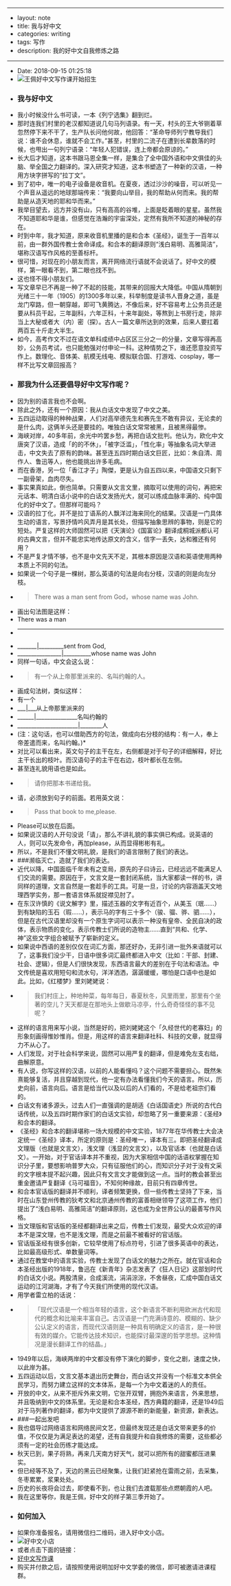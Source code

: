 - --
- layout: note
- title: 我与好中文
- categories: writing
- tags: 写作
- description: 我的好中文自我修炼之路
- --
- Date: 2018-09-15 01:25:18
- ![王佩好中文写作课开始招生](https://upload-images.jianshu.io/upload_images/19107-0a7c5fa87fe24fe0.jpg?imageMogr2/auto-orient/strip%7CimageView2/2/w/1240)
- ### 我与好中文
- 我小时候没什么书可读，一本《列宁选集》翻到烂。
- 那时连我们村里的老汉都知道说几句马列语录。有一天，村头的王大爷铡着草忽然停下来不干了，生产队长问他何故，他回答：“革命导师列宁教导我们说：谁不会休息，谁就不会工作。”甚至，村里的二流子在遭到长辈数落的时候，也甩出一句列宁语录：“年轻人犯错误，连上帝都会原谅的。”
- 长大后才知道，这本书跟马恩全集一样，是集合了全中国外语和中文俱佳的头脑、举全国之力翻译的。深入研究才知道，这本书塑造了一种新的汉语，一种用方块字拼写的“拉丁文”。
- 到了初中，唯一的电子设备是收音机。在夏夜，透过沙沙的噪音，可以听见一个声音从遥远的地球那端传来：“我要向山举目，我的帮助从何而来。我的帮助是从造天地的耶和华而来。”
- 我举目望去，远方并没有山，只有高高的谷堆，上面是眨着眼的星星。虽然我不知道耶和华是谁，但感觉在浩瀚的宇宙深处，定然有我所不知道的神秘的存在。
- 时到中年，我才知道，原来收音机里播的是和合本《圣经》，诞生于一百年以前，由一群外国传教士舍命译成。和合本的翻译原则“浅白易明、高雅简洁”，堪称汉语写作风格的至善标杆。
- 很可惜，对现在的小朋友而言，离开网络流行语就不会说话了。好中文的模样，第一眼看不到，第二眼也找不到。
- 这也怪不得小朋友们。
- 写文章早已不再是一种了不起的技能，其带来的回报大大降低。中国从隋朝到光绪三十一年（1905）的1300多年以来，科举制度是读书人晋身之道，虽是龙门窄路，但一朝穿越，即可飞黄腾达，不像后来，好不容易考上公务员还是要从科员干起，三年副科，六年正科，十来年副处，等熬到上书房行走，除非当上大秘或者大（内）密（探）。古人一篇文章所达到的效果，后来人要扛着两百五十斤走大半生。
- 如今，高考作文不过在语文单科成绩中占区区三分之一的分量，文章写得再高妙，公务员考试，也只能勉强对付申论一科。这种情势之下，谁还愿意投资写作上。数理化、音体美、航模无线电、模拟联合国、打游戏、cosplay，哪一样不比写文章回报高？
- ### 那我为什么还要倡导好中文写作呢？
- 因为别的语言我也不会啊。
- 除此之外，还有一个原因：我从白话文中发现了中文之美。
- 五四运动取得的种种战果，人们对高举德先生和赛先生不敢有异议，无论卖的是什么肉，这俩羊头还是要挂的。唯独白话文常常被黑，且被黑得最惨。
- 海峡对岸，40多年前，余光中吟罢乡愁，再把白话文批判。他认为，欧化中文唐突了汉语，造成「的的不休」，「被字泛滥」，「性化率」等抽象名词大举进击，中文失去了原有的韵味。甚至连五四时期白话文巨匠，比如：朱自清、周作人、鲁迅等人，他也能挑出许多毛病。
- 而在香港，另一位「香江才子」陶傑，更是认为自五四以来，中国语文只剩下一副骨架，血肉尽失。
- 事实果真如此，倒也简单。只需要从文言文里，摘取可以使用的词句，再把宋元话本、明清白话小说中的白话文发扬光大，就可以练成血脉丰满的、纯中国化的好中文了。但那样可能吗？
- 汉语的拉丁化，并不是拉丁语系的人飘洋过海来同化的结果。汉语是一门具体生动的语言，写景抒情吟风弄月是其长处，但描写抽象思辨的事物，则是它的短处。严复这样的大师固然可以把《天演论》《国富论》翻译成桐城派都认可的古典文言，但并不能忠实地传达原文的含义，信字一丢失，达和雅还有何用？
- 不是严复才情不够，也不是中文先天不足，其根本原因是汉语和英语使用两种本质上不同的句法。
- 如果说一个句子是一棵树，那么英语的句法是向右分枝，汉语的则是向左分枝。
- > There was a man sent from God，whose name was John.
- 画出句法图是这样：
- There was a man
- _______
- _______|_________sent from God,
- ________________|__________whose name was John
- 同样一句话，中文会这么说：
- > 有一个从上帝那里派来的、名叫约翰的人。
- 画成句法树，类似这样：
- 有一个
- ___|___从上帝那里派来的
- ______|_______________名叫约翰的
- ______________________|________人
- (注：这句话，也可以借助西方的句法，做成向右分枝的结构：有一人，奉上帝差遣而来，名叫约翰。)*
- 对比可以看出来，英文句子的主干在左，右侧都是对于句子的详细解释，好比主干长出的枝叶。而汉语句子的主干在右边，枝叶都长在左侧。
- 甚至连礼貌用语也是如此。
- > 请你把那本书递给我。
- 请，必须放到句子的前面。若用英文说：
- > Pass that book to me,please.
- Please可以放在后面。
- 如果说汉语的人开句没说「请」，那么不讲礼貌的事实俱已构成。说英语的人，则可以先发命令，再加please，从而显得彬彬有礼。
- 所以，不是我们不懂文明礼貌，是我们的语言限制了我们的表达。
- ###濒临灭亡，造就了我们的表达。
- 近代以降，中国面临千年未有之变局，原先的子曰诗云，已经远远不能满足人们交流的需要。原因在于，文言文是一套封闭系统，当大家都读一样的书，讲同样的道理，文言自然是一套趁手的工具。可是一旦，讨论的内容涵盖天文地理西学实务，那一套语言体系就捉襟见肘了。
- 在东汉许慎的《说文解字》里，描述玉器的文字有近百个，从美玉（珉……）到有缺陷的玉石（瑕……），表示马的字有三十多个（骏、骝、骅、驷……），但是在古代汉语里却没有一个原生字词可以表示一种没有皇帝、全民自决的政体，表示物质的变化，表示传教士们所说的造物主……直到“共和、化学、神”这些文字组合被赋予了崭新的定义。
- 如果说中西语的差别仅仅在词汇方面，那还好办，无非引进一批外来语就可以了，这事我们没少干，日语中很多词汇最终都进入中文（比如：干部、封建、社会、逻辑），但是人们很快发现，东西语言最大的差别在于句法和语法。中文传统是喜欢用短句和流水句，洋洋洒洒，潺潺缓缓，哪怕是口语中也是如此。比如，《红楼梦》里刘姥姥说：
- > 我们村庄上，种地种菜，每年每日，春夏秋冬，风里雨里，那里有个坐著的空儿？天天都是在那地头上做歇马凉亭，什么奇奇怪怪的事不见呢？
- 这样的语言用来写小说，当然是好的，把刘姥姥这个「久经世代的老寡妇」的形象刻画得惟妙惟肖。但是，用这样的语言来翻译社科、科技的文章，就显得力不从心了。
- 人们发现，对于社会科学来说，固然可以用严复的翻译，但是难免左支右绌，曲解原意。
- 有人说，你写这样的汉语，以前的人能看懂吗？这个问题不需要担心。既然朱熹能够复活，并且穿越到现代，他一定有办法看懂我们今天的语言。所以，历史向前，语言向后。语言是给当代以及以后的人们看的，不是给老祖宗们看的。
- 白话文有诸多源头，过去人们一直强调的是胡适《白话国语史》所说的古代白话传统，以及五四时期作家们的白话文实验，却忽略了另一重要来源：《圣经》和合本的翻译。
- 《圣经》和合本的翻译堪称一场大规模的中文实验，1877年在华传教士大会决定统一《圣经》译本，所定的原则是：圣经唯一，译本有三。即把圣经翻译成文理版（也就是文言文），浅文理（浅显的文言文），以及官话本（也就是白话文）。一开始，对于官话译本并不重视，因为大家相信中国的话语权掌握在知识分子里，要想影响普罗大众，只有征服他们的心，而知识分子对于没有文采的文字根本提不起兴趣，因此只有文言文才能做到这一点。当时的教会甚至出重金邀请严复翻译《马可福音》，不知何种缘故，目前只有四章传世。
- 和合本官话版的翻译并不顺利，译者频繁更换，但一些传教士坚持了下来，当时在山东登州传教的狄考文和北京通州传教的富善相继领导了这项工作，他们提出了“浅白易明、高雅简洁”的翻译原则，这也成为全世界公认的最善写作风格。
- 当文理版和官话版的圣经都翻译出来之后，传教士们发现，最受大众欢迎的译本不是深文理，也不是浅文理，而是之前最不被看好的官话版。
- 官话版圣经有很多创新，它较早使用了标点符号，引进了很多英语中的表达，比如最高级形式、单数量词等。
- 通过在教堂中的语言实验，传教士发现了白话文的魅力之所在。就在官话和合本圣经出版的1918年，鲁迅在《新青年》杂志发表了《狂人日记》这部划时代的白话文小说。两股清泉，合成溪流，涓涓淙淙，不舍昼夜，汇成中国白话文运动的江河湖海，才有了今天我们所使用的现代汉语。
- 用学者雷立柏的话说：
- > 「现代汉语是一个相当年轻的语言，这个新语言不断利用欧洲古代和现代的概念和比喻来丰富自己。古汉语是一门充满诗意的、模糊的、缺少公认定义的语言，而现代汉语则是一种具有明确定义的语言，是一种很有效的媒介。它能传达技术知识，也能探讨最深邃的哲学思想。这种情况是漫长翻译工作的结晶。」
- 1949年以后，海峡两岸的中文都没有停下演化的脚步，变化之剧，速度之快，以此岸为甚。
- 五四运动以后，文言文基本退出历史舞台，而白话文并没有一个标准文本供全民学习，而努力建立这样的文本体系，是每一个为中文着迷的人的责任。
- 开放的中文，从来不拒斥外来文明，它张开双臂，拥抱外来语言，外来思想，并且吸纳到中文的体系里。无论是和合本圣经，西方典籍的翻译，还是1949后对于马列著作的翻译，都为中文提供了源源不断的新能量，新资源，新表达。
- ###一起出发吧
- 我也倡导过网络语言和网络民间文艺，但最终发现还是白话文带来更多的价值，不仅仅是为满足表达的渴望，还有自我提升和自我修炼的需要，这些都必须有一定的社会历练才能达成。
- 秋天已到，果子将熟，再来几天南方好天气，就可以把所有的甜蜜都压进果实。
- 但已经等不及了，天边的黑云已经聚集，让我们赶紧抢在雷雨之前，去采集，冬枣累累，浆果处处。
- 历史的长夜将会过去，即使看不到，也让我们去渡载那些点燃朝霞的人吧。
- 我在这里等你，我是王佩，好中文的样子第三季开始了。
- ### 如何加入
- 如果你准备报名，请用微信扫二维码，进入好中文小店。
- ![好中文小店](https://upload-images.jianshu.io/upload_images/19107-b553244904bfd94f.png?imageMogr2/auto-orient/strip%7CimageView2/2/w/1240)
- 或者点击下面的链接：
- [好中文写作课](https://detail.youzan.com/show/goods?alias=3nwq2s1tu892p&activity=)
- 购买并付款之后，请按照使用说明加好中文学委的微信，即可被邀请进课程群。
